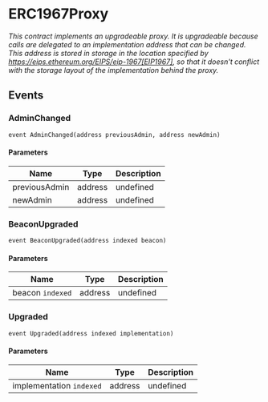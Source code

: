 # ERC1967Proxy







*This contract implements an upgradeable proxy. It is upgradeable because calls are delegated to an implementation address that can be changed. This address is stored in storage in the location specified by https://eips.ethereum.org/EIPS/eip-1967[EIP1967], so that it doesn&#39;t conflict with the storage layout of the implementation behind the proxy.*


## Events

### AdminChanged

```solidity
event AdminChanged(address previousAdmin, address newAdmin)
```





#### Parameters

| Name | Type | Description |
|---|---|---|
| previousAdmin  | address | undefined |
| newAdmin  | address | undefined |

### BeaconUpgraded

```solidity
event BeaconUpgraded(address indexed beacon)
```





#### Parameters

| Name | Type | Description |
|---|---|---|
| beacon `indexed` | address | undefined |

### Upgraded

```solidity
event Upgraded(address indexed implementation)
```





#### Parameters

| Name | Type | Description |
|---|---|---|
| implementation `indexed` | address | undefined |




